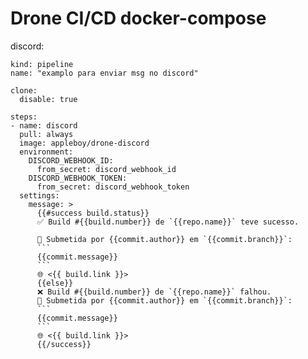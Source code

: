 # Drone CI/CD docker-compose

discord:
```
kind: pipeline
name: "examplo para enviar msg no discord"

clone:
  disable: true

steps:
- name: discord
  pull: always
  image: appleboy/drone-discord
  environment:
    DISCORD_WEBHOOK_ID:
      from_secret: discord_webhook_id
    DISCORD_WEBHOOK_TOKEN:
      from_secret: discord_webhook_token
  settings:
    message: >
      {{#success build.status}}
      ✅ Build #{{build.number}} de `{{repo.name}}` teve sucesso.
       
      📝 Submetida por {{commit.author}} em `{{commit.branch}}`:
      ```
      {{commit.message}}
      ```
      🌐 <{{ build.link }}>
      {{else}}
      ❌ Build #{{build.number}} de `{{repo.name}}` falhou.
      📝 Submetida por {{commit.author}} em `{{commit.branch}}`:
      ```
      {{commit.message}}
      ```
      🌐 <{{ build.link }}>
      {{/success}}
```
